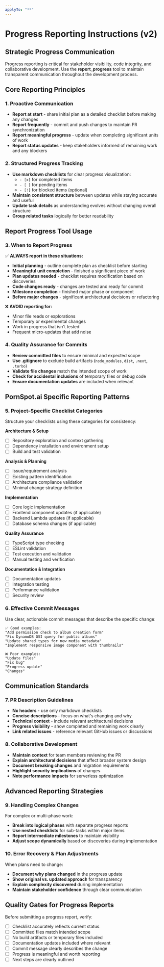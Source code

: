 ```yaml
---
applyTo: "**"
---
```


# Progress Reporting Instructions (v2)

## Strategic Progress Communication
Progress reporting is critical for stakeholder visibility, code integrity, and collaborative development. Use the **report_progress** tool to maintain transparent communication throughout the development process.

## Core Reporting Principles

### 1. Proactive Communication
- **Report at start** - share initial plan as a detailed checklist before making any changes
- **Report frequently** - commit and push changes to maintain PR synchronization
- **Report meaningful progress** - update when completing significant units of work
- **Report status updates** - keep stakeholders informed of remaining work and any blockers

### 2. Structured Progress Tracking
- **Use markdown checklists** for clear progress visualization:
  - `- [x]` for completed items
  - `- [ ]` for pending items  
  - `- [!]` for blocked items (optional)
- **Maintain consistent structure** between updates while staying accurate and useful
- **Update task details** as understanding evolves without changing overall structure
- **Group related tasks** logically for better readability

## Report Progress Tool Usage

### 3. When to Report Progress
✅ **ALWAYS report in these situations:**
- **Initial planning** - outline complete plan as checklist before starting
- **Meaningful unit completion** - finished a significant piece of work
- **Plan updates needed** - checklist requires modification based on discoveries
- **Code changes ready** - changes are tested and ready for commit
- **Milestone completion** - finished major phase or component
- **Before major changes** - significant architectural decisions or refactoring

❌ **AVOID reporting for:**
- Minor file reads or explorations
- Temporary or experimental changes
- Work in progress that isn't tested
- Frequent micro-updates that add noise

### 4. Quality Assurance for Commits
- **Review committed files** to ensure minimal and expected scope
- **Use .gitignore** to exclude build artifacts (`node_modules`, `dist`, `.next`, `.turbo`)
- **Validate file changes** match the intended scope of work
- **Check for accidental inclusions** of temporary files or debug code
- **Ensure documentation updates** are included when relevant

## PornSpot.ai Specific Reporting Patterns

### 5. Project-Specific Checklist Categories
Structure your checklists using these categories for consistency:

**Architecture & Setup**
- [ ] Repository exploration and context gathering
- [ ] Dependency installation and environment setup
- [ ] Build and test validation

**Analysis & Planning** 
- [ ] Issue/requirement analysis
- [ ] Existing pattern identification
- [ ] Architecture compliance validation
- [ ] Minimal change strategy definition

**Implementation**
- [ ] Core logic implementation
- [ ] Frontend component updates (if applicable)
- [ ] Backend Lambda updates (if applicable)
- [ ] Database schema changes (if applicable)

**Quality Assurance**
- [ ] TypeScript type checking
- [ ] ESLint validation
- [ ] Test execution and validation
- [ ] Manual testing and verification

**Documentation & Integration**
- [ ] Documentation updates
- [ ] Integration testing
- [ ] Performance validation
- [ ] Security review

### 6. Effective Commit Messages
Use clear, actionable commit messages that describe the specific change:
```
✅ Good examples:
"Add permission check to album creation form"
"Fix DynamoDB GSI query for public albums"
"Update shared types for new media metadata"
"Implement responsive image component with thumbnails"

❌ Poor examples:
"Update files"
"Fix bug"
"Progress update"
"Changes"
```

## Communication Standards

### 7. PR Description Guidelines
- **No headers** - use only markdown checklists
- **Concise descriptions** - focus on what's changing and why
- **Technical context** - include relevant architectural decisions
- **Progress visibility** - show completed and remaining work clearly
- **Link related issues** - reference relevant GitHub issues or discussions

### 8. Collaborative Development
- **Maintain context** for team members reviewing the PR
- **Explain architectural decisions** that affect broader system design
- **Document breaking changes** and migration requirements
- **Highlight security implications** of changes
- **Note performance impacts** for serverless optimization

## Advanced Reporting Strategies

### 9. Handling Complex Changes
For complex or multi-phase work:
- **Break into logical phases** with separate progress reports
- **Use nested checklists** for sub-tasks within major items
- **Report intermediate milestones** to maintain visibility
- **Adjust scope dynamically** based on discoveries during implementation

### 10. Error Recovery & Plan Adjustments
When plans need to change:
- **Document why plans changed** in the progress update
- **Show original vs. updated approach** for transparency
- **Explain complexity discovered** during implementation
- **Maintain stakeholder confidence** through clear communication

## Quality Gates for Progress Reports
Before submitting a progress report, verify:
- [ ] Checklist accurately reflects current status
- [ ] Committed files match intended scope
- [ ] No build artifacts or temporary files included
- [ ] Documentation updates included where relevant
- [ ] Commit message clearly describes the change
- [ ] Progress is meaningful and worth reporting
- [ ] Next steps are clearly outlined